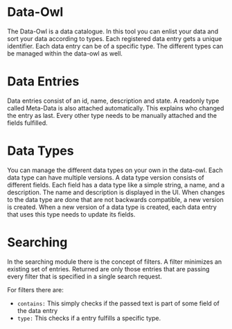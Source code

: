 # Data-Owl

The Data-Owl is a data catalogue. In this tool you can enlist your data and sort your data according to types.
Each registered data entry gets a unique identifier.
Each data entry can be of a specific type. The different types can be managed within the data-owl as well.

# Data Entries

Data entries consist of an id, name, description and state.
A readonly type called Meta-Data is also attached automatically. This explains who changed the entry as last.
Every other type needs to be manually attached and the fields fulfilled.

# Data Types

You can manage the different data types on your own in the data-owl.
Each data type can have multiple versions.
A data type version consists of different fields. Each field has a data type like a simple string, a name, and a
description.
The name and description is displayed in the UI.
When changes to the data type are done that are not backwards compatible, a new version is created.
When a new version of a data type is created, each data entry that uses this type needs to update its fields.

# Searching

In the searching module there is the concept of filters. A filter minimizes an existing set of entries.
Returned are only those entries that are passing every filter that is specified in a single search request.

For filters there are:
- `contains:` This simply checks if the passed text is part of some field of the data entry
- `type:` This checks if a entry fulfills a specific type.